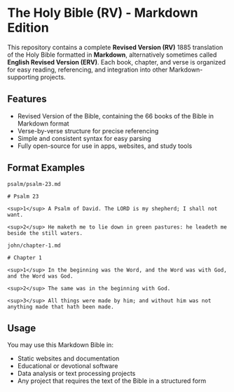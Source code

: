 # The Holy Bible (RV) - Markdown Edition

This repository contains a complete **Revised Version (RV)** 1885 translation of the Holy Bible formatted in **Markdown**, alternatively sometimes called **English Revised Version (ERV)**. Each book, chapter, and verse is organized for easy reading, referencing, and integration into other Markdown-supporting projects.

## Features

- Revised Version of the Bible, containing the 66 books of the Bible in Markdown format  
- Verse-by-verse structure for precise referencing  
- Simple and consistent syntax for easy parsing  
- Fully open-source for use in apps, websites, and study tools  

## Format Examples

`psalm/psalm-23.md`
```
# Psalm 23

<sup>1</sup> A Psalm of David. The LORD is my shepherd; I shall not want. 

<sup>2</sup> He maketh me to lie down in green pastures: he leadeth me beside the still waters. 
```

`john/chapter-1.md`
```
# Chapter 1

<sup>1</sup> In the beginning was the Word, and the Word was with God, and the Word was God. 

<sup>2</sup> The same was in the beginning with God. 

<sup>3</sup> All things were made by him; and without him was not anything made that hath been made. 
```

## Usage

You may use this Markdown Bible in:

- Static websites and documentation  
- Educational or devotional software  
- Data analysis or text processing projects  
- Any project that requires the text of the Bible in a structured form

